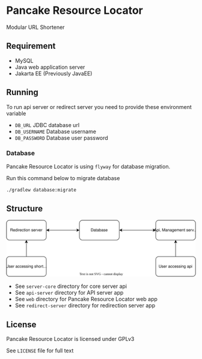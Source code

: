 # Pancake Resource Locator
Modular URL Shortener

## Requirement
* MySQL
* Java web application server
* Jakarta EE (Previously JavaEE)

## Running
To run api server or redirect server you need to provide these environment variable
* `DB_URL` JDBC database url
* `DB_USERNAME` Database username
* `DB_PASSWORD` Database user password

### Database
Pancake Resource Locator is using `flyway` for database migration.

Run this command below to migrate database
```bash
./gradlew database:migrate
```

## Structure
![Big Picture](./resources/big%20picture.svg)
* See `server-core` directory for core server api
* See `api-server` directory for API server app
* See `web` directory for Pancake Resource Locator web app
* See `redirect-server` directory for redirection server app

## License
Pancake Resource Locator is licensed under GPLv3

See `LICENSE` file for full text
